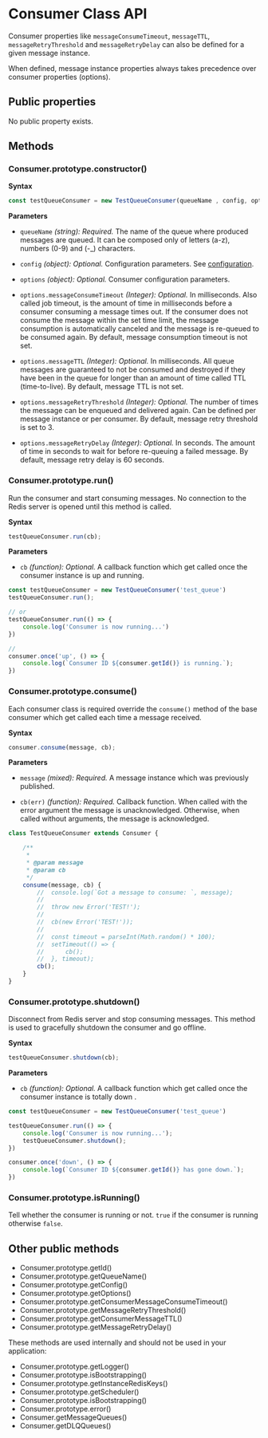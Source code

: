 # Consumer Class API

Consumer properties like `messageConsumeTimeout`, `messageTTL`, `messageRetryThreshold` and `messageRetryDelay` can 
also be defined for a given message instance.

When defined, message instance properties always takes precedence over consumer properties (options).

## Public properties

No public property exists.

## Methods

### Consumer.prototype.constructor()

**Syntax**

```javascript
const testQueueConsumer = new TestQueueConsumer(queueName , config, options)
```

**Parameters**
- `queueName` *(string): Required.* The name of the queue where produced messages are queued. It can be composed
  only of letters (a-z), numbers (0-9) and (-_) characters.

- `config` *(object): Optional.* Configuration parameters. See [configuration](https://github.com/weyoss/redis-smq#configuration).

- `options` *(object): Optional.* Consumer configuration parameters.

- `options.messageConsumeTimeout` *(Integer): Optional.* In milliseconds. Also called job timeout, is the amount of time in
  milliseconds before a consumer consuming a message times out. If the consumer does not consume the message
  within the set time limit, the message consumption is automatically canceled and the message is re-queued
  to be consumed again. By default, message consumption timeout is not set.
  
- `options.messageTTL` *(Integer): Optional.* In milliseconds. All queue messages are guaranteed to not be consumed and destroyed if 
  they have been in the queue for longer than an amount of time called TTL (time-to-live). By default, message TTL is not set.
  
- `options.messageRetryThreshold` *(Integer): Optional.* The number of times the message can be enqueued and delivered again.
   Can be defined per message instance or per consumer. By default, message retry threshold is set to 3.
  
- `options.messageRetryDelay` *(Integer): Optional.* In seconds. The amount of time in seconds to wait for before 
   re-queuing a failed message. By default, message retry delay is 60 seconds.

### Consumer.prototype.run()

Run the consumer and start consuming messages. No connection to the Redis server is opened until this method is called.

**Syntax**

```javascript
testQueueConsumer.run(cb);
```

**Parameters**
- `cb` *(function): Optional.* A callback function which get called once the consumer instance is up and running.

```javascript
const testQueueConsumer = new TestQueueConsumer('test_queue')
testQueueConsumer.run();

// or 
testQueueConsumer.run(() => {
    console.log('Consumer is now running...')
})

//
consumer.once('up', () => {
    console.log(`Consumer ID ${consumer.getId()} is running.`);
})
```

### Consumer.prototype.consume()

Each consumer class is required override the `consume()` method of the base consumer which get called
each time a message received.

**Syntax**
```javascript
consumer.consume(message, cb);
```

**Parameters**

- `message` *(mixed): Required.* A message instance which was previously published.

- `cb(err)` *(function): Required.* Callback function. When called with the error argument the message is
    unacknowledged. Otherwise, when called without arguments, the message is acknowledged.

```javascript
class TestQueueConsumer extends Consumer {

    /**
     *
     * @param message
     * @param cb
     */
    consume(message, cb) {
        //  console.log(`Got a message to consume: `, message);
        //  
        //  throw new Error('TEST!');
        //  
        //  cb(new Error('TEST!'));
        //  
        //  const timeout = parseInt(Math.random() * 100);
        //  setTimeout(() => {
        //      cb();
        //  }, timeout);
        cb();
    }
}
```

### Consumer.prototype.shutdown()

Disconnect from Redis server and stop consuming messages. This method is used to gracefully shutdown the consumer and
go offline.

**Syntax**

```javascript
testQueueConsumer.shutdown(cb);
```

**Parameters**
- `cb` *(function): Optional.* A callback function which get called once the consumer instance is totally down .

```javascript
const testQueueConsumer = new TestQueueConsumer('test_queue')

testQueueConsumer.run(() => {
    console.log('Consumer is now running...');
    testQueueConsumer.shutdown();
})

consumer.once('down', () => {
    console.log(`Consumer ID ${consumer.getId()} has gone down.`);
})
```

### Consumer.prototype.isRunning()

Tell whether the consumer is running or not. `true` if the consumer is running otherwise `false`.

## Other public methods

- Consumer.prototype.getId()
- Consumer.prototype.getQueueName()
- Consumer.prototype.getConfig()
- Consumer.prototype.getOptions()
- Consumer.prototype.getConsumerMessageConsumeTimeout()
- Consumer.prototype.getMessageRetryThreshold()
- Consumer.prototype.getConsumerMessageTTL()
- Consumer.prototype.getMessageRetryDelay()

These methods are used internally and should not be used in your application:

- Consumer.prototype.getLogger()
- Consumer.prototype.isBootstrapping()
- Consumer.prototype.getInstanceRedisKeys()
- Consumer.prototype.getScheduler()
- Consumer.prototype.isBootstrapping()
- Consumer.prototype.error()
- Consumer.getMessageQueues()
- Consumer.getDLQQueues()